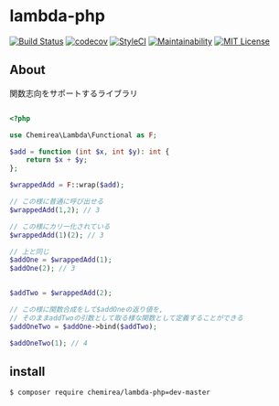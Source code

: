 # lambda-php

[![Build Status](https://travis-ci.org/chemirea/lambda-php.svg?branch=master)](https://travis-ci.org/chemirea/lambda-php)
[![codecov](https://codecov.io/gh/chemirea/lambda-php/branch/master/graph/badge.svg)](https://codecov.io/gh/chemirea/lambda-php)
[![StyleCI](https://github.styleci.io/repos/217989836/shield?branch=master)](https://github.styleci.io/repos/217989836)
[![Maintainability](https://api.codeclimate.com/v1/badges/91fb9473212123f50f80/maintainability)](https://codeclimate.com/github/chemirea/lambda-php/maintainability)
[![MIT License](http://img.shields.io/badge/license-MIT-blue.svg?style=flat)](LICENSE)

## About

関数志向をサポートするライブラリ

```php

<?php

use Chemirea\Lambda\Functional as F;

$add = function (int $x, int $y): int {
    return $x + $y;
};

$wrappedAdd = F::wrap($add);

// この様に普通に呼び出せる
$wrappedAdd(1,2); // 3

// この様にカリー化されている
$wrappedAdd(1)(2); // 3

// 上と同じ
$addOne = $wrappedAdd(1);
$addOne(2); // 3


$addTwo = $wrappedAdd(2);

// この様に関数合成をして$addOneの返り値を,
// そのままaddTwoの引数として取る様な関数として定義することができる
$addOneTwo = $addOne->bind($addTwo);

$addOneTwo(1); // 4

```

## install

```
$ composer require chemirea/lambda-php=dev-master
```

